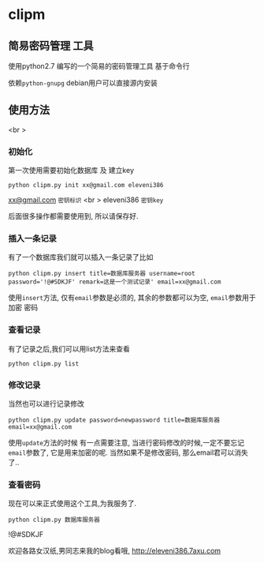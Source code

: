 clipm
=====

简易密码管理 工具
-----------------

使用python2.7 编写的一个简易的密码管理工具 基于命令行

依赖`python-gnupg` debian用户可以直接源内安装

使用方法
--------
<br \>
### 初始化
第一次使用需要初始化数据库 及 建立key


``python clipm.py init xx@gmail.com eleveni386``

xx@gmail.com `密钥标识`
<br \>
eleveni386   `密钥key`

后面很多操作都需要使用到, 所以请保存好.

### 插入一条记录
有了一个数据库我们就可以插入一条记录了比如

``python clipm.py insert title=数据库服务器 username=root password='!@#SDKJF' remark=这是一个测试记录' email=xx@gmail.com``

使用`insert`方法, 仅有`email`参数是必须的, 其余的参数都可以为空, `email`参数用于加密 密码

### 查看记录
有了记录之后,我们可以用list方法来查看

``python clipm.py list``

### 修改记录
当然也可以进行记录修改

``python clipm.py update password=newpassword title=数据库服务器 email=xx@gmail.com``

使用`update`方法的时候 有一点需要注意, 当进行密码修改的时候,一定不要忘记`email`参数了, 它是用来加密的呢.
当然如果不是修改密码, 那么email君可以消失了..

### 查看密码
现在可以来正式使用这个工具,为我服务了.

``python clipm.py 数据库服务器 ``

!@#SDKJF

欢迎各路女汉纸,男同志来我的blog看哦, http://eleveni386.7axu.com

